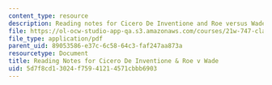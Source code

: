 ```yaml
---
content_type: resource
description: Reading notes for Cicero De Inventione and Roe versus Wade.
file: https://ol-ocw-studio-app-qa.s3.amazonaws.com/courses/21w-747-classical-rhetoric-and-modern-political-discourse-fall-2009/5d7f8cd13024f75941214571cbbb6903_MIT21W_747_01F09_study04.pdf
file_type: application/pdf
parent_uid: 89053586-e37c-6c58-64c3-faf247aa873a
resourcetype: Document
title: Reading Notes for Cicero De Inventione & Roe v Wade
uid: 5d7f8cd1-3024-f759-4121-4571cbbb6903
---
```

